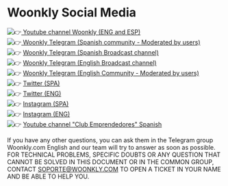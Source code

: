 # Woonkly Social Media

![&#x1F449;](https://s.w.org/images/core/emoji/11/svg/1f449.svg)[ Youtube channel Woonkly \(ENG and ESP\)](https://www.youtube.com/channel/UCXmc4MzjheoDsgliKIS-_3g)  
![&#x1F449;](https://s.w.org/images/core/emoji/11/svg/1f449.svg)[ Woonkly Telegram \(Spanish community - Moderated by users\)](https://t.me/woonkly)​  
![&#x1F449;](https://s.w.org/images/core/emoji/11/svg/1f449.svg) [Woonkly Telegram \(Spanish Broadcast channel\)](https://t.me/WOONKLY_ES)​  
![&#x1F449;](https://s.w.org/images/core/emoji/11/svg/1f449.svg) [Woonkly Telegram \(English Broadcast channel\)](https://t.me/Woonkly_EN)  
![&#x1F449;](https://s.w.org/images/core/emoji/11/svg/1f449.svg) [Woonkly Telegram \(English Community - Moderated by users\)](https://t.me/WOONKLYEN)​  
![&#x1F449;](https://s.w.org/images/core/emoji/11/svg/1f449.svg) [Twitter \(SPA\)](https://twitter.com/WoonklyES)​  
![&#x1F449;](https://s.w.org/images/core/emoji/11/svg/1f449.svg) [Twitter \(ENG\)](https://twitter.com/WoonklyEN)​  
![&#x1F449;](https://s.w.org/images/core/emoji/11/svg/1f449.svg) [Instagram \(SPA\)](https://www.instagram.com/woonklyes/)​  
![&#x1F449;](https://s.w.org/images/core/emoji/11/svg/1f449.svg) [Instagram \(ENG\)](https://www.instagram.com/woonkly/)​  
![&#x1F449;](https://s.w.org/images/core/emoji/11/svg/1f449.svg) [Youtube channel "Club Emprendedores" Spanish](https://www.youtube.com/channel/UCHkP%E2%80%8B...) 

If you have any other questions, you can ask them in the Telegram group Woonkly.com English and our team will try to answer as soon as possible. FOR TECHNICAL PROBLEMS, SPECIFIC DOUBTS OR ANY QUESTION THAT CANNOT BE SOLVED IN THIS DOCUMENT OR IN THE COMMON GROUP, CONTACT SOPORTE@WOONKLY.COM TO OPEN A TICKET IN YOUR NAME AND BE ABLE TO HELP YOU.

